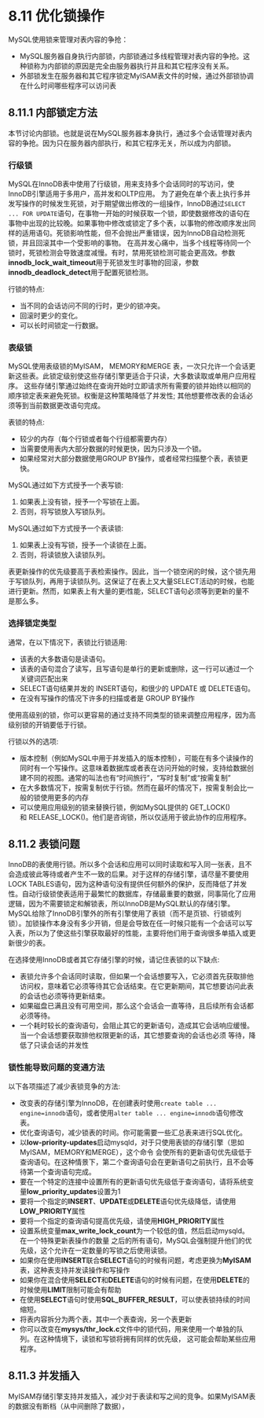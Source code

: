 # 8.11 优化锁操作

MySQL使用锁来管理对表内容的争抢：
* MySQL服务器自身执行内部锁，内部锁通过多线程管理对表内容的争抢。这种锁称为内部锁的原因是完全由服务器执行并且和其它程序没有关系。
* 外部锁发生在服务器和其它程序锁定MyISAM表文件的时候，通过外部锁协调在什么时间哪些程序可以访问表

## 8.11.1 内部锁定方法
本节讨论内部锁。也就是说在MySQL服务器本身执行，通过多个会话管理对表内容的争抢。因为只在服务器内部执行，和其它程序无关，所以成为内部锁。

### 行级锁
MySQL在InnoDB表中使用了行级锁，用来支持多个会话同时的写访问，使InnoDB引擎适用于多用户，高并发和OLTP应用。
为了避免在单个表上执行多并发写操作的时候发生死锁，对于期望做出修改的一组操作，InnoDB通过`SELECT ... FOR UPDATE`语句，在事物一开始的时候获取一个锁，即使数据修改的语句在事物中出现的比较晚。如果事物中修改或锁定了多个表，以事物的修改顺序发出同样的适用语句。死锁影响性能，但不会抛出严重错误，因为InnoDB自动检测死锁，并且回滚其中一个受影响的事物。
在高并发心痛中，当多个线程等待同一个锁时，死锁检测会导致速度减慢。有时，禁用死锁检测可能会更高效。参数**innodb_lock_wait_timeout**用于死锁发生时事物的回滚，参数**innodb_deadlock_detect**用于配置死锁检测。

行锁的特点:
* 当不同的会话访问不同的行时，更少的锁冲突。
* 回滚时更少的变化。
* 可以长时间锁定一行数据。

### 表级锁
MySQL使用表级锁的MyISAM， MEMORY和MERGE 表，一次只允许一个会话更新这些表。此锁定级别使这些存储引擎更适合于只读，大多数读取或单用户应用程序。
这些存储引擎通过始终在查询开始时立即请求所有需要的锁并始终以相同的顺序锁定表来避免死锁。权衡是这种策略降低了并发性; 其他想要修改表的会话必须等到当前数据更改语句完成。

表锁的特点:
* 较少的内存（每个行锁或者每个行组都需要内存）
* 当需要使用表内大部分数据的时候更快，因为只涉及一个锁。
* 如果经常对大部分数据使用GROUP BY操作，或者经常扫描整个表，表锁更快。

MySQL通过如下方式授予一个表写锁:
1. 如果表上没有锁，授予一个写锁在上面。
2. 否则，将写锁放入写锁队列。

MySQL通过如下方式授予一个表读锁:
1. 如果表上没有写锁，授予一个读锁在上面。
2. 否则，将读锁放入读锁队列。

表更新操作的优先级要高于表检索操作。因此，当一个锁空闲的时候，这个锁先用于写锁队列，再用于读锁队列。这保证了在表上又大量SELECT活动的时候，也能进行更新。然而，如果表上有大量的更i性能，SELECT语句必须等到更新的量不是那么多。

### 选择锁定类型
通常，在以下情况下，表锁比行锁适用:
* 该表的大多数语句是读语句。
* 该表的语句混合了读写，且写语句是单行的更新或删除，这一行可以通过一个关键词匹配出来
* SELECT语句结果并发的 INSERT语句，和很少的 UPDATE 或 DELETE语句。
* 在没有写操作的情况下许多的扫描或者是 GROUP BY操作

使用高级别的锁，你可以更容易的通过支持不同类型的锁来调整应用程序，因为高级别锁的开销要低于行锁。

行锁以外的选项:
* 版本控制（例如MySQL中用于并发插入的版本控制），可能在有多个读操作的同时有一个写操作。这意味着数据库或者表在访问开始的时候，支持给数据创建不同的视图。通常的叫法也有“时间旅行”，“写时复制”或“按需复制”
* 在大多数情况下，按需复制优于行锁。然而在最坏的情况下，按需复制会比一般的锁使用更多的内存
* 可以使用应用级别的锁来替换行锁，例如MySQL提供的 GET_LOCK()和 RELEASE_LOCK()。他们是咨询锁，所以仅适用于彼此协作的应用程序。

## 8.11.2 表锁问题
InnoDB的表使用行锁。所以多个会话和应用可以同时读取和写入同一张表，且不会造成彼此等待或者产生不一致的后果。对于这样的存储引擎，请尽量不要使用LOCK TABLES语句，因为这种语句没有提供任何额外的保护，反而降低了并发性。自动行级锁使表适用于最繁忙的数据库，存储最重要的数据，同事简化了应用逻辑，因为不需要锁定和解锁表，所以InnoDB是MySQL默认的存储引擎。
MySQL给除了InnoDB引擎外的所有引擎使用了表锁（而不是页锁、行锁或列锁）。加锁操作本身没有多少开销，但是会导致在任一时候只能有一个会话可以写入表，所以为了使这些引擎获取最好的性能，主要将他们用于查询很多单插入或更新很少的表。

在选择使用InnoDB或者其它存储引擎的时候，请记住表锁的以下缺点:
* 表锁允许多个会话同时读取，但如果一个会话想要写入，它必须首先获取排他访问权，意味着它必须等待其它会话结束。在它更新期间，其它想要访问此表的会话也必须等待更新结束。
* 如果磁盘已满且没有可用空间，那么这个会话会一直等待，且后续所有会话都必须等待。
* 一个耗时较长的查询语句，会阻止其它的更新语句，造成其它会话响应缓慢。当一个会话想要获取排他权限更新的话，其它想要查询的会话也必须
等待，降低了只读会话的并发性

### 锁性能导致问题的变通方法
以下各项描述了减少表锁竞争的方法:
* 改变表的存储引擎为InnoDB，在创建表时使用`create table ... engine=innodb`语句，或者使用`alter table ... engine=innodb`语句修改表。
* 优化查询语句，减少锁表的时间。你可能需要一些汇总表来进行SQL优化。
* 以**low-priority-updates**启动mysqld，对于只使用表锁的存储引擎（思如MyISAM，MEMORY和MERGE），这个命令
会使所有的更新语句优先级低于查询语句。在这种情景下，第二个查询语句会在更新语句之前执行，且不会等待第一个查询语句完成。
* 要在一个特定的连接中设置所有的更新语句优先级低于查询语句，请将系统变量**low_priority_updates**设置为1
* 要将一个指定的**INSERT**、**UPDATE**或**DELETE**语句优先级降低，请使用**LOW_PRIORITY**属性
* 要将一个指定的查询语句提高优先级，请使用**HIGH_PRIORITY**属性
* 设置系统变量**max_write_lock_count**为一个较低的值，然后启动mysqld。在一个特殊更新表操作的数量
之后的所有语句，MySQL会强制提升他们的优先级，这个允许在一定数量的写锁之后使用读锁。
* 如果你在使用**INSERT**联合**SELECT**语句的时候有问题，考虑更换为**MyISAM**表，这种表支持并发读操作和写操作
* 如果你在混合使用**SELECT**和**DELETE**语句的时候有问题，在使用**DELETE**的时候使用**LIMIT**限制可能会有帮助
* 在使用**SELECT**语句时使用**SQL_BUFFER_RESULT**，可以使表锁持续的时间缩短。
* 将表内容拆分为两个表，其中一个表查询，另一个表更新
* 你可以改变在**mysys/thr_lock.c**文件中的锁代码，用来使用一个单独的队列。在这种情境下，读锁和写锁将拥有同样的优先级，
这可能会帮助某些应用程序。

## 8.11.3 并发插入
MyISAM存储引擎支持并发插入，减少对于表读和写之间的竞争。如果MyISAM表的数据没有断档（从中间删除了数据），





















